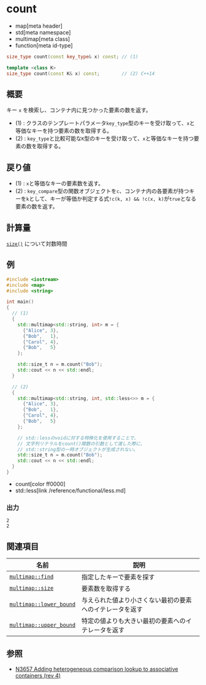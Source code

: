 # count
* map[meta header]
* std[meta namespace]
* multimap[meta class]
* function[meta id-type]

```cpp
size_type count(const key_type& x) const; // (1)

template <class K>
size_type count(const K& x) const;        // (2) C++14
```

## 概要
キー `x` を検索し、コンテナ内に見つかった要素の数を返す。

- (1) : クラスのテンプレートパラメータ`key_type`型のキーを受け取って、`x`と等価なキーを持つ要素の数を取得する。
- (2) : `key_type`と比較可能な`K`型のキーを受け取って、`x`と等価なキーを持つ要素の数を取得する。


## 戻り値
- (1) : `x`と等価なキーの要素数を返す。
- (2) : `key_compare`型の関数オブジェクトを`c`、コンテナ内の各要素が持つキーを`k`として、キーが等価か判定する式`!c(k, x) && !c(x, k)`が`true`となる要素の数を返す。


## 計算量
[`size()`](/reference/map/multimap/size.md) について対数時間


## 例
```cpp
#include <iostream>
#include <map>
#include <string>

int main()
{
  // (1)
  {
    std::multimap<std::string, int> m = {
      {"Alice", 3},
      {"Bob",   1},
      {"Carol", 4},
      {"Bob",   5}
    };

    std::size_t n = m.count("Bob");
    std::cout << n << std::endl;
  }

  // (2)
  {
    std::multimap<std::string, int, std::less<>> m = {
      {"Alice", 3},
      {"Bob",   1},
      {"Carol", 4},
      {"Bob",   5}
    };

    // std::lessのvoidに対する特殊化を使用することで、
    // 文字列リテラルをcount()関数の引数として渡した際に、
    // std::string型の一時オブジェクトが生成されない。
    std::size_t n = m.count("Bob");
    std::cout << n << std::endl;
  }
}
```
* count[color ff0000]
* std::less[link /reference/functional/less.md]

### 出力
```
2
2
```

## 関連項目

| 名前 | 説明 |
|-------------------------------------------------------------------------------------------------|--------------------------------------------------------------------------------------|
| [`multimap::find`](/reference/map/multimap/find.md) | 指定したキーで要素を探す |
| [`multimap::size`](/reference/map/multimap/size.md) | 要素数を取得する |
| [`multimap::lower_bound`](/reference/map/multimap/lower_bound.md) | 与えられた値より小さくない最初の要素へのイテレータを返す |
| [`multimap::upper_bound`](/reference/map/multimap/upper_bound.md) | 特定の値よりも大きい最初の要素へのイテレータを返す |


## 参照
- [N3657 Adding heterogeneous comparison lookup to associative containers (rev 4)](http://www.open-std.org/jtc1/sc22/wg21/docs/papers/2013/n3657.htm)

